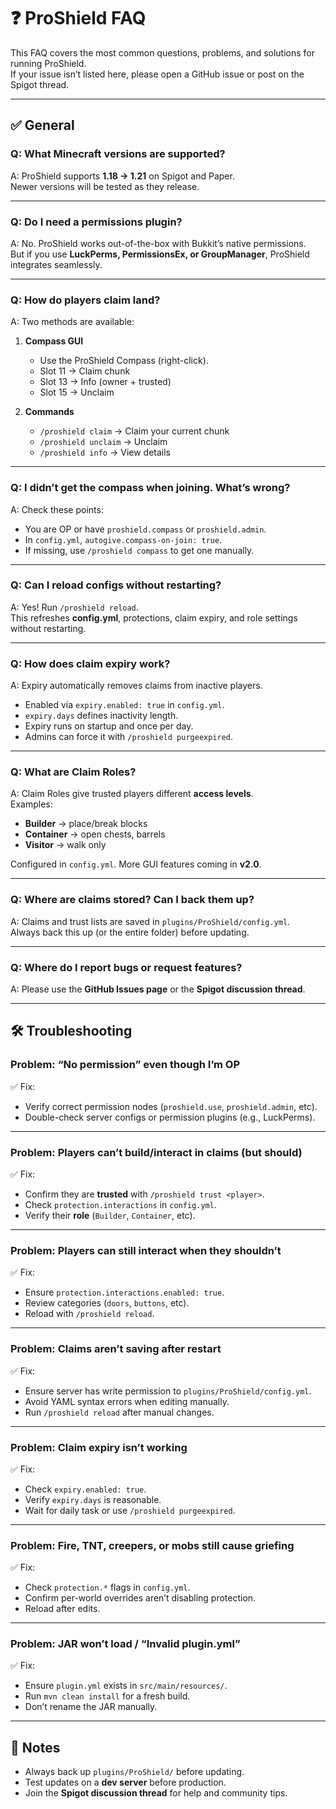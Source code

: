 # ❓ ProShield FAQ

This FAQ covers the most common questions, problems, and solutions for running ProShield.  
If your issue isn’t listed here, please open a GitHub issue or post on the Spigot thread.

---

## ✅ General

### Q: What Minecraft versions are supported?
A: ProShield supports **1.18 → 1.21** on Spigot and Paper.  
Newer versions will be tested as they release.

---

### Q: Do I need a permissions plugin?
A: No. ProShield works out-of-the-box with Bukkit’s native permissions.  
But if you use **LuckPerms, PermissionsEx, or GroupManager**, ProShield integrates seamlessly.

---

### Q: How do players claim land?
A: Two methods are available:

1. **Compass GUI**  
   - Use the ProShield Compass (right-click).  
   - Slot 11 → Claim chunk  
   - Slot 13 → Info (owner + trusted)  
   - Slot 15 → Unclaim  

2. **Commands**  
   - `/proshield claim` → Claim your current chunk  
   - `/proshield unclaim` → Unclaim  
   - `/proshield info` → View details  

---

### Q: I didn’t get the compass when joining. What’s wrong?
A: Check these points:
- You are OP or have `proshield.compass` or `proshield.admin`.  
- In `config.yml`, `autogive.compass-on-join: true`.  
- If missing, use `/proshield compass` to get one manually.

---

### Q: Can I reload configs without restarting?
A: Yes! Run `/proshield reload`.  
This refreshes **config.yml**, protections, claim expiry, and role settings without restarting.

---

### Q: How does claim expiry work?
A: Expiry automatically removes claims from inactive players.  
- Enabled via `expiry.enabled: true` in `config.yml`.  
- `expiry.days` defines inactivity length.  
- Expiry runs on startup and once per day.  
- Admins can force it with `/proshield purgeexpired`.

---

### Q: What are Claim Roles?
A: Claim Roles give trusted players different **access levels**.  
Examples:  
- **Builder** → place/break blocks  
- **Container** → open chests, barrels  
- **Visitor** → walk only  

Configured in `config.yml`. More GUI features coming in **v2.0**.

---

### Q: Where are claims stored? Can I back them up?
A: Claims and trust lists are saved in `plugins/ProShield/config.yml`.  
Always back this up (or the entire folder) before updating.

---

### Q: Where do I report bugs or request features?
A: Please use the **GitHub Issues page** or the **Spigot discussion thread**.

---

## 🛠️ Troubleshooting

### Problem: “No permission” even though I’m OP
✅ Fix:  
- Verify correct permission nodes (`proshield.use`, `proshield.admin`, etc).  
- Double-check server configs or permission plugins (e.g., LuckPerms).

---

### Problem: Players can’t build/interact in claims (but should)
✅ Fix:  
- Confirm they are **trusted** with `/proshield trust <player>`.  
- Check `protection.interactions` in `config.yml`.  
- Verify their **role** (`Builder`, `Container`, etc).

---

### Problem: Players can still interact when they shouldn’t
✅ Fix:  
- Ensure `protection.interactions.enabled: true`.  
- Review categories (`doors`, `buttons`, etc).  
- Reload with `/proshield reload`.

---

### Problem: Claims aren’t saving after restart
✅ Fix:  
- Ensure server has write permission to `plugins/ProShield/config.yml`.  
- Avoid YAML syntax errors when editing manually.  
- Run `/proshield reload` after manual changes.

---

### Problem: Claim expiry isn’t working
✅ Fix:  
- Check `expiry.enabled: true`.  
- Verify `expiry.days` is reasonable.  
- Wait for daily task or use `/proshield purgeexpired`.

---

### Problem: Fire, TNT, creepers, or mobs still cause griefing
✅ Fix:  
- Check `protection.*` flags in `config.yml`.  
- Confirm per-world overrides aren’t disabling protection.  
- Reload after edits.

---

### Problem: JAR won’t load / “Invalid plugin.yml”
✅ Fix:  
- Ensure `plugin.yml` exists in `src/main/resources/`.  
- Run `mvn clean install` for a fresh build.  
- Don’t rename the JAR manually.

---

## 📌 Notes

- Always back up `plugins/ProShield/` before updating.  
- Test updates on a **dev server** before production.  
- Join the **Spigot discussion thread** for help and community tips.

